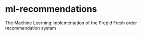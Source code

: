 # ml-recommendations
The Machine Learning implementation of the Prep'd Fresh order recommendation system
